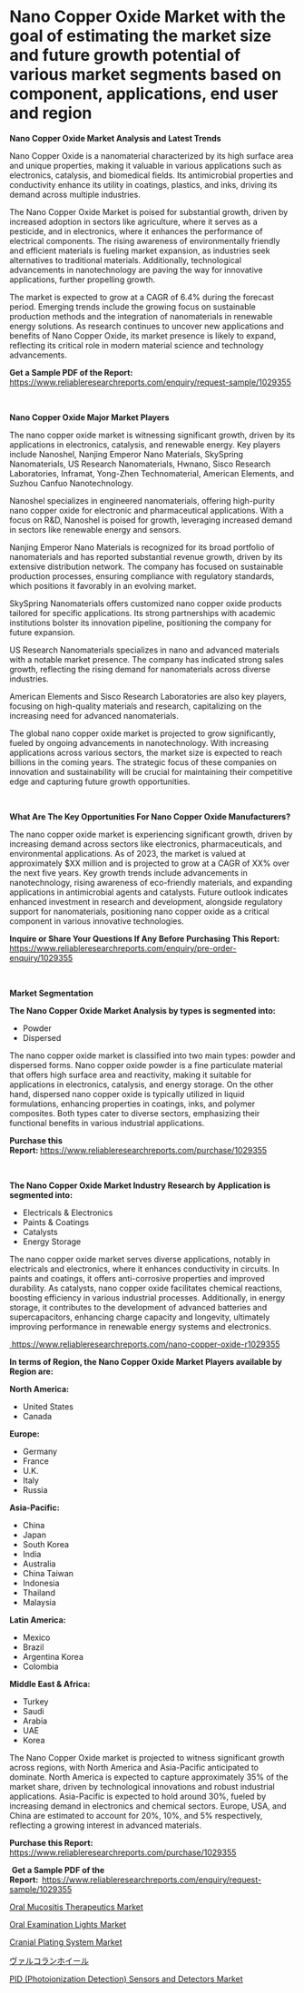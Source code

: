 <p><h1>Nano Copper Oxide Market with the goal of estimating the market size and future growth potential of various market segments based on component, applications, end user and region</h1></p><p><strong>Nano Copper Oxide Market Analysis and Latest Trends</strong></p>
<p><p>Nano Copper Oxide is a nanomaterial characterized by its high surface area and unique properties, making it valuable in various applications such as electronics, catalysis, and biomedical fields. Its antimicrobial properties and conductivity enhance its utility in coatings, plastics, and inks, driving its demand across multiple industries.</p><p>The Nano Copper Oxide Market is poised for substantial growth, driven by increased adoption in sectors like agriculture, where it serves as a pesticide, and in electronics, where it enhances the performance of electrical components. The rising awareness of environmentally friendly and efficient materials is fueling market expansion, as industries seek alternatives to traditional materials. Additionally, technological advancements in nanotechnology are paving the way for innovative applications, further propelling growth.</p><p>The market is expected to grow at a CAGR of 6.4% during the forecast period. Emerging trends include the growing focus on sustainable production methods and the integration of nanomaterials in renewable energy solutions. As research continues to uncover new applications and benefits of Nano Copper Oxide, its market presence is likely to expand, reflecting its critical role in modern material science and technology advancements.</p></p>
<p><strong>Get a Sample PDF of the Report:&nbsp;</strong> <a href="https://www.reliableresearchreports.com/enquiry/request-sample/1029355">https://www.reliableresearchreports.com/enquiry/request-sample/1029355</a></p>
<p>&nbsp;</p>
<p><strong>Nano Copper Oxide Major Market Players</strong></p>
<p><p>The nano copper oxide market is witnessing significant growth, driven by its applications in electronics, catalysis, and renewable energy. Key players include Nanoshel, Nanjing Emperor Nano Materials, SkySpring Nanomaterials, US Research Nanomaterials, Hwnano, Sisco Research Laboratories, Inframat, Yong-Zhen Technomaterial, American Elements, and Suzhou Canfuo Nanotechnology.</p><p>Nanoshel specializes in engineered nanomaterials, offering high-purity nano copper oxide for electronic and pharmaceutical applications. With a focus on R&D, Nanoshel is poised for growth, leveraging increased demand in sectors like renewable energy and sensors.</p><p>Nanjing Emperor Nano Materials is recognized for its broad portfolio of nanomaterials and has reported substantial revenue growth, driven by its extensive distribution network. The company has focused on sustainable production processes, ensuring compliance with regulatory standards, which positions it favorably in an evolving market.</p><p>SkySpring Nanomaterials offers customized nano copper oxide products tailored for specific applications. Its strong partnerships with academic institutions bolster its innovation pipeline, positioning the company for future expansion.</p><p>US Research Nanomaterials specializes in nano and advanced materials with a notable market presence. The company has indicated strong sales growth, reflecting the rising demand for nanomaterials across diverse industries. </p><p>American Elements and Sisco Research Laboratories are also key players, focusing on high-quality materials and research, capitalizing on the increasing need for advanced nanomaterials.</p><p>The global nano copper oxide market is projected to grow significantly, fueled by ongoing advancements in nanotechnology. With increasing applications across various sectors, the market size is expected to reach billions in the coming years. The strategic focus of these companies on innovation and sustainability will be crucial for maintaining their competitive edge and capturing future growth opportunities.</p></p>
<p>&nbsp;</p>
<p><strong>What Are The Key Opportunities For Nano Copper Oxide Manufacturers?</strong></p>
<p><p>The nano copper oxide market is experiencing significant growth, driven by increasing demand across sectors like electronics, pharmaceuticals, and environmental applications. As of 2023, the market is valued at approximately $XX million and is projected to grow at a CAGR of XX% over the next five years. Key growth trends include advancements in nanotechnology, rising awareness of eco-friendly materials, and expanding applications in antimicrobial agents and catalysts. Future outlook indicates enhanced investment in research and development, alongside regulatory support for nanomaterials, positioning nano copper oxide as a critical component in various innovative technologies.</p></p>
<p><strong>Inquire or Share Your Questions If Any Before Purchasing This Report:</strong> <a href="https://www.reliableresearchreports.com/enquiry/pre-order-enquiry/1029355">https://www.reliableresearchreports.com/enquiry/pre-order-enquiry/1029355</a></p>
<p>&nbsp;</p>
<p><strong>Market Segmentation</strong></p>
<p><strong>The Nano Copper Oxide Market Analysis by types is segmented into:</strong></p>
<p><ul><li>Powder</li><li>Dispersed</li></ul></p>
<p><p>The nano copper oxide market is classified into two main types: powder and dispersed forms. Nano copper oxide powder is a fine particulate material that offers high surface area and reactivity, making it suitable for applications in electronics, catalysis, and energy storage. On the other hand, dispersed nano copper oxide is typically utilized in liquid formulations, enhancing properties in coatings, inks, and polymer composites. Both types cater to diverse sectors, emphasizing their functional benefits in various industrial applications.</p></p>
<p><strong>Purchase this Report:&nbsp;</strong><a href="https://www.reliableresearchreports.com/purchase/1029355">https://www.reliableresearchreports.com/purchase/1029355</a></p>
<p>&nbsp;</p>
<p><strong>The Nano Copper Oxide Market Industry Research by Application is segmented into:</strong></p>
<p><ul><li>Electricals & Electronics</li><li>Paints & Coatings</li><li>Catalysts</li><li>Energy Storage</li></ul></p>
<p><p>The nano copper oxide market serves diverse applications, notably in electricals and electronics, where it enhances conductivity in circuits. In paints and coatings, it offers anti-corrosive properties and improved durability. As catalysts, nano copper oxide facilitates chemical reactions, boosting efficiency in various industrial processes. Additionally, in energy storage, it contributes to the development of advanced batteries and supercapacitors, enhancing charge capacity and longevity, ultimately improving performance in renewable energy systems and electronics.</p></p>
<p><a href="https://www.reliableresearchreports.com/nano-copper-oxide-r1029355">&nbsp;https://www.reliableresearchreports.com/nano-copper-oxide-r1029355</a></p>
<p><strong>In terms of Region, the Nano Copper Oxide Market Players available by Region are:</strong></p>
<p>
    <p> <strong> North America: </strong>
        <ul>
            <li>United States</li>
            <li>Canada</li>
        </ul>
        </p> 
    <p> <strong> Europe: </strong>
        <ul>
            <li>Germany</li>
            <li>France</li>
            <li>U.K.</li>
            <li>Italy</li>
            <li>Russia</li>
        </ul>
        </p> 
    <p> <strong> Asia-Pacific: </strong>
        <ul>
            <li>China</li>
            <li>Japan</li>
            <li>South Korea</li>
            <li>India</li>
            <li>Australia</li>
            <li>China Taiwan</li>
            <li>Indonesia</li>
            <li>Thailand</li>
            <li>Malaysia</li>
        </ul>
        </p> 
    <p> <strong> Latin America: </strong>
        <ul>
            <li>Mexico</li>
            <li>Brazil</li>
            <li>Argentina Korea</li>
            <li>Colombia</li>
        </ul>
        </p> 
    <p> <strong> Middle East & Africa: </strong>
        <ul>
            <li>Turkey</li>
            <li>Saudi</li>
            <li>Arabia</li>
            <li>UAE</li>
            <li>Korea</li>
        </ul>
    </p>
    </p>
<p><p>The Nano Copper Oxide market is projected to witness significant growth across regions, with North America and Asia-Pacific anticipated to dominate. North America is expected to capture approximately 35% of the market share, driven by technological innovations and robust industrial applications. Asia-Pacific is expected to hold around 30%, fueled by increasing demand in electronics and chemical sectors. Europe, USA, and China are estimated to account for 20%, 10%, and 5% respectively, reflecting a growing interest in advanced materials.</p></p>
<p><strong>Purchase this Report: </strong><a href="https://www.reliableresearchreports.com/purchase/1029355">https://www.reliableresearchreports.com/purchase/1029355</a></p>
<p>&nbsp;<strong>Get a Sample PDF of the Report:&nbsp;&nbsp;</strong><a href="https://www.reliableresearchreports.com/enquiry/request-sample/1029355">https://www.reliableresearchreports.com/enquiry/request-sample/1029355</a></p>
<p><strong></strong></p>
<p><p><a href="https://issuu.com/reportprime-2/docs/oral-mucositis-therapeutics-market-_01d079dbb06d37">Oral Mucositis Therapeutics Market</a></p><p><a href="https://issuu.com/reportprime-2/docs/oral-examination-lights-market-size_2e28f0783849e9">Oral Examination Lights Market</a></p><p><a href="https://www.linkedin.com/pulse/global-cranial-plating-system-market-focus-product-type-thickness03-qrd8e?trackingId=%2BuIGGt8iQJyahTUj3Ap8sw%3D%3D">Cranial Plating System Market</a></p><p><a href="https://medium.com/@camron674/%E9%9D%A9%E6%96%B0%E3%81%AE%E6%9C%AA%E6%9D%A5-%E3%82%B0%E3%83%AD%E3%83%BC%E3%83%90%E3%83%AB-%E3%83%B4%E3%83%AB%E3%82%B3%E3%83%A9%E3%83%B3-%E3%83%9B%E3%82%A4%E3%83%BC%E3%83%AB%E5%B8%82%E5%A0%B4%E3%81%AE%E6%88%90%E9%95%B7%E3%81%A8%E6%A9%9F%E4%BC%9A-2024-2031-78419910c84a">ヴァルコランホイール</a></p><p><a href="https://github.com/CliffMedina6/Market-Research-Report-List-6/blob/main/pid-photoionization-detection-sensors-and-detectors-market.md">PID (Photoionization Detection) Sensors and Detectors Market</a></p></p>